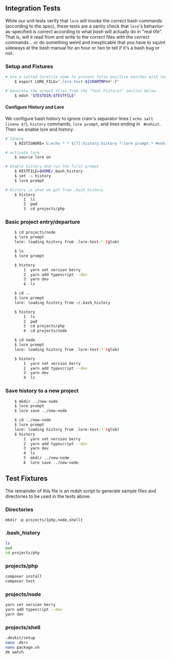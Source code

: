 ## Integration Tests

While our unit tests verify that `lore` will invoke the correct bash commands (according to the spec), these tests are a sanity check that `lore`'s behavior-as-specified is correct according to what *bash* will actually do in "real life".  That is, will it read from and write to the correct files with the correct commands...  or do something weird and inexplicable that you have to squint sideways at the bash manual for an hour or two to tell if it's a bash bug or not.

### Setup and Fixtures

~~~sh
# Use a salted lorefile name to prevent false positive matches with local lorefiles
    $ export LORE_FILE=".lore-test-${CRAMTMP##*-}"

# Generate the output files from the "Text Fixtures" section below
    $ mdsh "$TESTDIR/$TESTFILE"
~~~

#### Configure History and Lore

We configure bash history to ignore cram's separator lines ( `echo salt lineno $?`), `history` commands,  `lore prompt`, and lines ending in ` #nohist`.  Then we enable lore and history.

~~~sh
# Ignore 
    $ HISTIGNORE='&:echo * * $[?]:history:history *:lore prompt:* #nohist'

# activate lore
    $ source lore on

# Enable history and run the first prompt
    $ HISTFILE=$HOME/.bash_history
    $ set -o history
    $ lore prompt

# History is what we got from .bash_history
    $ history
        1  ls
        2  pwd
        3  cd projects/php
~~~

### Basic project entry/departure

~~~sh
    $ cd projects/node
    $ lore prompt
    lore: loading history from .lore-test-* (glob)

    $ ls
    $ lore prompt

    $ history
        1  yarn set version berry
        2  yarn add typescript --dev
        3  yarn dev
        4  ls

    $ cd ..
    $ lore prompt
    lore: loading history from ~/.bash_history

    $ history
        1  ls
        2  pwd
        3  cd projects/php
        4  cd projects/node

    $ cd node
    $ lore prompt
    lore: loading history from .lore-test-* (glob)

    $ history
        1  yarn set version berry
        2  yarn add typescript --dev
        3  yarn dev
        4  ls
~~~

### Save history to a new project

~~~sh
    $ mkdir ../new-node
    $ lore prompt
    $ lore save ../new-node

    $ cd ../new-node
    $ lore prompt
    lore: loading history from .lore-test-* (glob)
    $ history
        1  yarn set version berry
        2  yarn add typescript --dev
        3  yarn dev
        4  ls
        5  mkdir ../new-node
        6  lore save ../new-node

~~~

## Test Fixtures

The remainder of this file is an mdsh script to generate sample files and directories to be used in the tests above.

### Directories

```shell
mkdir -p projects/{php,node,shell}
```

### .bash_history

```sh |cat >.bash_history
ls
pwd
cd projects/php
```

### projects/php

```sh |cat >projects/php/"$LORE_FILE"
composer install
composer test
```

### projects/node

```sh |cat >projects/node/"$LORE_FILE"
yarn set version berry
yarn add typescript --dev
yarn dev
```

### projects/shell

```sh |cat >projects/shell/"$LORE_FILE"
.devkit/setup
nano .dkrc
nano package.sh
dk watch
```


